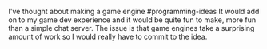 I've thought about making a game engine #programming-ideas It would add on to my game dev experience and it would be quite fun to make, more fun than a simple chat server. The issue is that game engines take a surprising amount of work so I would really have to commit to the idea.